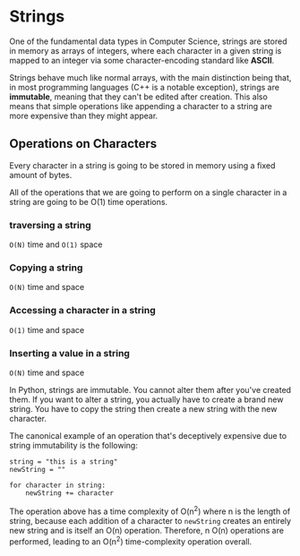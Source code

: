 # Strings

One of the fundamental data types in Computer Science, strings are stored in memory as arrays of integers, where each character in a given string is mapped to an integer via some character-encoding standard like **ASCII**.

Strings behave much like normal arrays, with the main distinction being that, in most programming languages (C++ is a notable exception), strings are **immutable**, meaning that they can't be edited after creation. This also means that simple operations like appending a character to a string are more expensive than they might appear.

## Operations on Characters

Every character in a string is going to be stored in memory using a fixed amount of bytes.

All of the operations that we are going to perform on a single character in a string are going to be O(1) time operations.

### traversing a string

`O(N)` time and `O(1)` space

### Copying a string

`O(N)` time and space

### Accessing a character in a string

`O(1)` time and space

### Inserting a value in a string

`O(N)` time and space

In Python, strings are immutable. You cannot alter them after you've created them. If you want to alter a string, you actually have to create a brand new string. You have to copy the string then create a new string with the new character.

The canonical example of an operation that's deceptively expensive due to string immutability is the following:

```
string = "this is a string"
newString = ""

for character in string:
    newString += character
```

The operation above has a time complexity of O(n<sup>2</sup>) where n is the length of string, because each addition of a character to `newString` creates an entirely new string and is itself an O(n) operation. Therefore, n O(n) operations are performed, leading to an O(n<sup>2</sup>) time-complexity operation overall.